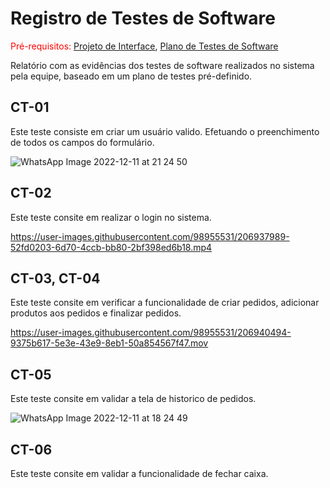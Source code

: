 # Registro de Testes de Software

<span style="color:red">Pré-requisitos: <a href="3-Projeto de Interface.md"> Projeto de Interface</a></span>, <a href="8-Plano de Testes de Software.md"> Plano de Testes de Software</a>

Relatório com as evidências dos testes de software realizados no sistema pela equipe, baseado em um plano de testes pré-definido.

## CT-01

Este teste consiste em criar um usuário valido. Efetuando o preenchimento de todos os campos do formulário. 

![WhatsApp Image 2022-12-11 at 21 24 50](https://user-images.githubusercontent.com/98955531/206938251-aaa9fcc5-baab-4b8f-be0a-6d498e89d637.jpeg)

## CT-02

Este teste consite em realizar o login no sistema.


https://user-images.githubusercontent.com/98955531/206937989-52fd0203-6d70-4ccb-bb80-2bf398ed6b18.mp4

## CT-03, CT-04

Este teste consite em verificar a funcionalidade de criar pedidos, adicionar produtos aos pedidos e finalizar pedidos.

https://user-images.githubusercontent.com/98955531/206940494-9375b617-5e3e-43e9-8eb1-50a854567f47.mov


## CT-05

Este teste consite em validar a tela de historico de pedidos.

![WhatsApp Image 2022-12-11 at 18 24 49](https://user-images.githubusercontent.com/98955531/206938537-124328f5-1764-4823-bc8f-78978f8b936a.jpeg)


## CT-06

Este teste consite em validar a funcionalidade de fechar caixa.



